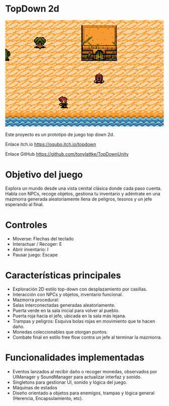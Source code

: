 # TopDown 2d

![](cover.png)

Este proyecto es un prototipo de juego top down 2d.

Enlace itch.io https://oqubo.itch.io/topdown

Enlace GitHub  https://github.com/tonylattke/TopDownUnity


# Objetivo del juego

Explora un mundo desde una vista cenital clásica donde cada paso cuenta. Habla con NPCs, recoge objetos, gestiona tu inventario y adéntrate en una mazmorra generada aleatoriamente llena de peligros, tesoros y un jefe esperando al final.

# Controles

- Moverse: Flechas del teclado
- Interactuar / Recoger: E
- Abrir inventario: I
- Pausar juego: Escape

# Características principales
- Exploración 2D estilo top-down con desplazamiento por casillas.
- Interacción con NPCs y objetos, inventario funcional.
- Mazmorra procedural:
- Salas interconectadas generadas aleatoriamente.
- Puerta verde en la sala inicial para volver al pueblo.
- Puerta roja hacia el jefe, ubicada en la sala más lejana.
- Trampas y peligros: Esquiva bolas rojas en movimiento que te hacen daño.
- Monedas coleccionables que otorgan puntos.
- Combate final en estilo free flow contra un jefe al terminar la mazmorra.


# Funcionalidades implementadas
- Eventos lanzados al recibir daño o recoger monedas, observados por UIManager y SoundManager para actualizar interfaz y sonido.
- Singletons para gestionar UI, sonido y lógica del juego.
- Máquinas de estados
- Diseño orientado a objetos para enemigos, trampas y lógica general (Herencia, Encapsulamiento, etc).